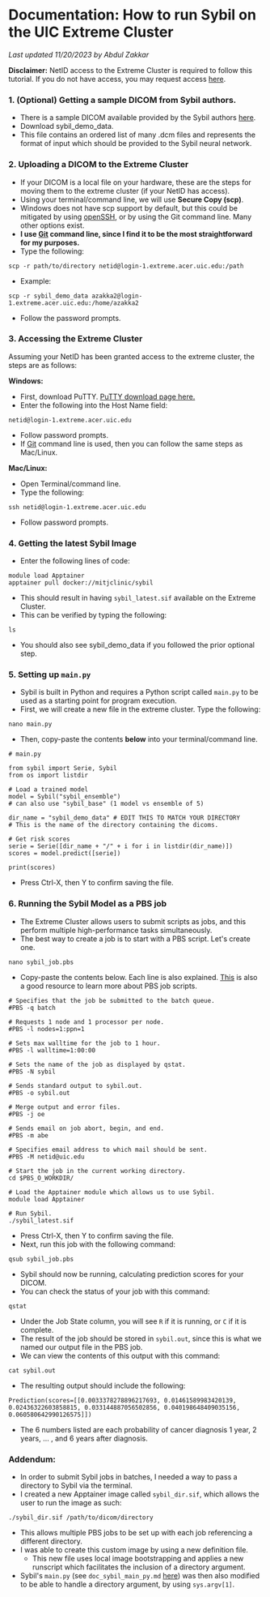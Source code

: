 # Documentation: How to run Sybil on the UIC Extreme Cluster

*Last updated 11/20/2023 by Abdul Zakkar*

**Disclaimer:** NetID access to the Extreme Cluster is required to follow this tutorial. If you do not have access, you may request access [here](https://acer.uic.edu/get-started/request-access/).

### 1. (Optional) Getting a sample DICOM from Sybil authors.
- There is a sample DICOM available provided by the Sybil authors [here](https://www.dropbox.com/sh/addq480zyguxbbg/AACJRVsKDL0gpq-G9o3rfCBQa?dl=0).
- Download sybil_demo_data.
- This file contains an ordered list of many .dcm files and represents the format of input which should be provided to the Sybil neural network.

### 2. Uploading a DICOM to the Extreme Cluster
- If your DICOM is a local file on your hardware, these are the steps for moving them to the extreme cluster (if your NetID has access).
- Using your terminal/command line, we will use **Secure Copy (scp)**.  
- Windows does not have scp support by default, but this could be mitigated by using [openSSH](https://learn.microsoft.com/en-us/windows-server/administration/openssh/openssh_install_firstuse?tabs=gui), or by using the Git command line. Many other options exist.
- **I use [Git](https://git-scm.com/) command line, since I find it to be the most straightforward for my purposes.**
- Type the following: 
```
scp -r path/to/directory netid@login-1.extreme.acer.uic.edu:/path
```
- Example:
```
scp -r sybil_demo_data azakka2@login-1.extreme.acer.uic.edu:/home/azakka2
```
- Follow the password prompts.

### 3. Accessing the Extreme Cluster
Assuming your NetID has been granted access to the extreme cluster, the steps are as follows:

**Windows:**
- First, download PuTTY. [PuTTY download page here.](https://putty.org/)
- Enter the following into the Host Name field: 
```
netid@login-1.extreme.acer.uic.edu
```
- Follow password prompts.
- If [Git](https://git-scm.com/) command line is used, then you can follow the same steps as Mac/Linux.

**Mac/Linux:**
- Open Terminal/command line.
- Type the following: 
```
ssh netid@login-1.extreme.acer.uic.edu
```
- Follow password prompts.

### 4. Getting the latest Sybil Image
- Enter the following lines of code:
```
module load Apptainer
apptainer pull docker://mitjclinic/sybil
```
- This should result in having `sybil_latest.sif` available on the Extreme Cluster.
- This can be verified by typing the following:
```
ls
```
- You should also see sybil_demo_data if you followed the prior optional step.

### 5. Setting up `main.py`
- Sybil is built in Python and requires a Python script called `main.py` to be used as a starting point for program execution.
- First, we will create a new file in the extreme cluster. Type the following:
```
nano main.py
```
- Then, copy-paste the contents **below** into your terminal/command line.
```
# main.py

from sybil import Serie, Sybil
from os import listdir

# Load a trained model
model = Sybil("sybil_ensemble") 
# can also use "sybil_base" (1 model vs ensemble of 5)

dir_name = "sybil_demo_data" # EDIT THIS TO MATCH YOUR DIRECTORY
# This is the name of the directory containing the dicoms.

# Get risk scores
serie = Serie([dir_name + "/" + i for i in listdir(dir_name)])
scores = model.predict([serie])

print(scores)
```
- Press Ctrl-X, then Y to confirm saving the file.

### 6. Running the Sybil Model as a PBS job
- The Extreme Cluster allows users to submit scripts as jobs, and this perform multiple high-performance tasks simultaneously.
- The best way to create a job is to start with a PBS script. Let's create one.
```
nano sybil_job.pbs
```
- Copy-paste the contents below. Each line is also explained. [This](https://latisresearch.umn.edu/creating-a-PBS-script) is also a good resource to learn more about PBS job scripts.
```
# Specifies that the job be submitted to the batch queue.
#PBS -q batch

# Requests 1 node and 1 processor per node.
#PBS -l nodes=1:ppn=1

# Sets max walltime for the job to 1 hour.
#PBS -l walltime=1:00:00

# Sets the name of the job as displayed by qstat.
#PBS -N sybil

# Sends standard output to sybil.out.
#PBS -o sybil.out

# Merge output and error files.
#PBS -j oe

# Sends email on job abort, begin, and end.
#PBS -m abe

# Specifies email address to which mail should be sent.
#PBS -M netid@uic.edu

# Start the job in the current working directory.
cd $PBS_O_WORKDIR/

# Load the Apptainer module which allows us to use Sybil.
module load Apptainer

# Run Sybil.
./sybil_latest.sif
```
- Press Ctrl-X, then Y to confirm saving the file.
- Next, run this job with the following command:
```
qsub sybil_job.pbs
```
- Sybil should now be running, calculating prediction scores for your DICOM.
- You can check the status of your job with this command:
```
qstat
```
- Under the Job State column, you will see `R`  if it is running, or `C` if it is complete.
- The result of the job should be stored in `sybil.out`, since this is what we named our output file in the PBS job.
- We can view the contents of this output with this command:
```
cat sybil.out
``` 
- The resulting output should include the following:
```
Prediction(scores=[[0.0033378278896217693, 0.01461589983420139,
0.02436322603858815, 0.033144887056502856, 0.040198648409035156,
0.060580642990126575]])
```
- The 6 numbers listed are each probability of cancer diagnosis 1 year, 2 years, … , and 6 years after diagnosis.

### Addendum:
- In order to submit Sybil jobs in batches, I needed a way to pass a directory to Sybil via the terminal.
- I created a new Apptainer image called `sybil_dir.sif`, which allows the user to run the image as such:
```
./sybil_dir.sif /path/to/dicom/directory
```
- This allows multiple PBS jobs to be set up with each job referencing a different directory.
- I was able to create this custom image by using a new definition file.
	- This new file uses local image bootstrapping and applies a new runscript which facilitates the inclusion of a directory argument.
- Sybil's `main.py` (see `doc_sybil_main_py.md` [here](doc_sybil_main_py.md)) was then also modified to be able to handle a directory argument, by using `sys.argv[1]`.

